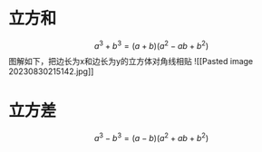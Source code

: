 # 立方和
$$a^3+b^3=(a+b)(a^2-ab+b^2)$$
图解如下，把边长为x和边长为y的立方体对角线相贴
![[Pasted image 20230830215142.jpg]]
# 立方差
$$a^3-b^3=(a-b)(a^2+ab+b^2)$$